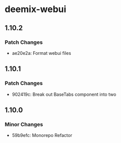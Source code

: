 # deemix-webui

## 1.10.2

### Patch Changes

- ae20e2a: Format webui files

## 1.10.1

### Patch Changes

- 902419c: Break out BaseTabs component into two

## 1.10.0

### Minor Changes

- 59b9efc: Monorepo Refactor
